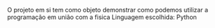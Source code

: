 O projeto em si tem como objeto demonstrar como podemos utilizar a programação em união com a fisica 
Linguagem escolhida: Python
